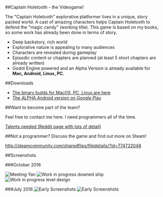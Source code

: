 ##Captain Holetooth - the Videogame!

The "Captain Holetooth" explorative platformer lives in a unique, story packed world. 
A cast of amazing characters helps Captain Holetooth to defend the "magic candy" (working title). 
This game is based on my books, so some work has already been done in terms of story.

* Deep backstory, rich world 
* Explorative nature is appealing to many audiences 
* Characters are revealed during gameplay
* Episodic content or chapters are planned (at least 5 short chapters are already written)
* Godot Engine powered and an Alpha Version is already available for **Mac, Android, Linux, PC.**

##Downloads

* [The binary builds for MacOS, PC, Linux are here](https://github.com/Hirnbix/binary-builds)
* [The ALPHA Android version on Google Play](https://play.google.com/apps/testing/org.godotengine.captainholetooth)

##Want to become part of the team?

Feel free to contact me here. I need programmers all of the time.

[Talents needed (Reddit page with lots of detail)](https://redd.it/57lr3o)

##Not a programmer?
Discuss the game and find out more on Steam!

http://steamcommunity.com/sharedfiles/filedetails/?id=774722048

##Screenshots

###October 2016

![Meeting Yan](https://www.dropbox.com/s/y27a5icn4mby0je/Screenshot%202016-10-13%2012.58.32.png?raw=1)
![Work in progress downed ship](https://www.dropbox.com/s/fi1t9qqggxgdvw9/Screenshot%202016-10-13%2021.21.51.png?raw=1)
![Work in progress level design](https://www.dropbox.com/s/yq77ut7cfyr7zbr/Screenshot%202016-10-13%2003.40.50.png?raw=1)

###July 2016
![Early Screenshots](https://www.dropbox.com/s/8o6t2qh9mqkzyjm/Screenshot%202016-05-25%2023.53.27.png?raw=1)
![Early Screenshots](https://www.dropbox.com/s/uwi7d6fpljoizjx/Screenshot%202016-05-23%2016.54.47.png?raw=1)




